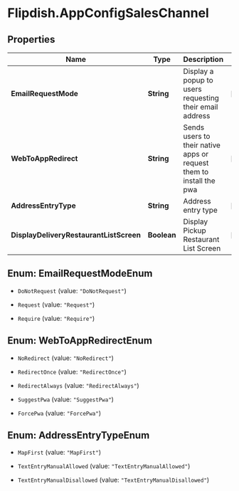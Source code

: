 # Flipdish.AppConfigSalesChannel

## Properties
Name | Type | Description | Notes
------------ | ------------- | ------------- | -------------
**EmailRequestMode** | **String** | Display a popup to users requesting their email address | [optional] 
**WebToAppRedirect** | **String** | Sends users to their native apps or request them to install the pwa | [optional] 
**AddressEntryType** | **String** | Address entry type | [optional] 
**DisplayDeliveryRestaurantListScreen** | **Boolean** | Display Pickup Restaurant List Screen | [optional] 


<a name="EmailRequestModeEnum"></a>
## Enum: EmailRequestModeEnum


* `DoNotRequest` (value: `"DoNotRequest"`)

* `Request` (value: `"Request"`)

* `Require` (value: `"Require"`)




<a name="WebToAppRedirectEnum"></a>
## Enum: WebToAppRedirectEnum


* `NoRedirect` (value: `"NoRedirect"`)

* `RedirectOnce` (value: `"RedirectOnce"`)

* `RedirectAlways` (value: `"RedirectAlways"`)

* `SuggestPwa` (value: `"SuggestPwa"`)

* `ForcePwa` (value: `"ForcePwa"`)




<a name="AddressEntryTypeEnum"></a>
## Enum: AddressEntryTypeEnum


* `MapFirst` (value: `"MapFirst"`)

* `TextEntryManualAllowed` (value: `"TextEntryManualAllowed"`)

* `TextEntryManualDisallowed` (value: `"TextEntryManualDisallowed"`)




